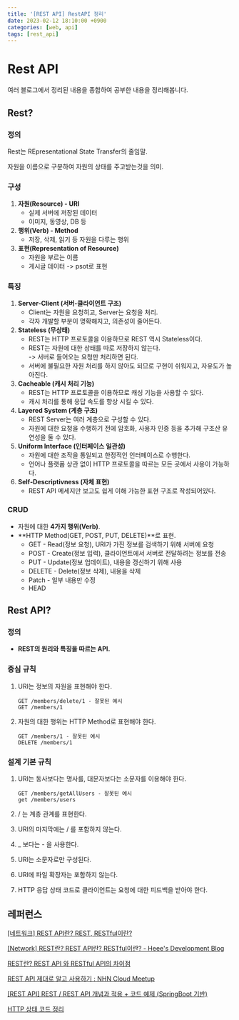 ```yaml
---
title: '[REST API] RestAPI 정리'
date: 2023-02-12 18:10:00 +0900
categories: [web, api]
tags: [rest_api]  
---
```


# Rest API

여러 블로그에서 정리된 내용을 종합하여 공부한 내용을 정리해봅니다.

## Rest?

### 정의

Rest는 REpresentational State Transfer의 줄임말.

자원을 이름으로 구분하여 자원의 상태를 주고받는것을 의미.

### 구성

1. **자원(Resource) - URI**
    * 실제 서버에 저장된 데이터
    * 이미지, 동영상, DB 등
2. **행위(Verb) - Method**
    * 저장, 삭제, 읽기 등 자원을 다루는 행위
3. **표현(Representation of Resource)**
    * 자원을 부르는 이름
    * 게시글 데이터 -> psot로 표현

### 특징

1. **Server-Client (서버-클라이언트 구조)**
    * Client는 자원을 요청히고, Server는 요청을 처리.
    * 각자 개발할 부분이 명확해지고, 의존성이 줄어든다.
2. **Stateless (무상태)**
    * REST는 HTTP 프로토콜을 이용하므로 REST 역시 Stateless이다.
    * REST는 자원에 대한 상태를 따로 저장하지 않는다.  
    -> 서버로 들어오는 요청만 처리하면 된다.
    * 서버에 불필요한 자원 처리를 하지 않아도 되므로 구현이 쉬워지고, 자유도가 높아진다.
3. **Cacheable (캐시 처리 기능)**
    * REST는 HTTP 프로토콜을 이용하므로 캐싱 기능을 사용할 수 있다.
    * 캐시 처리를 통해 응답 속도를 향상 시킬 수 있다.
4. **Layered System (계층 구조)**
    * REST Server는 여러 계층으로 구성할 수 있다.
    * 자원에 대한 요청을 수행하기 전에 암호화, 사용자 인증 등을 추가해 구조산 유연성을 둘 수 있다.
5. **Uniform Interface (인터페이스 일관성)**
    * 자원에 대한 조작을 통일되고 한정적인 인터페이스로 수행한다.
    * 언어나 플랫폼 상관 없이 HTTP 프로토콜을 따르는 모든 곳에서 사용이 가능하다.
6. **Self-Descriptivness (자체 표현)**
    * REST API 메세지만 보고도 쉽게 이해 가능한 표현 구조로 작성되어있다.

### CRUD

- 자원에 대한 **4가지 행위(Verb)**.
- **HTTP Method(GET, POST, PUT, DELETE)**로 표현.
    - GET - Read(정보 요청), URI가 가진 정보를 검색하기 위해 서버에 요청
    - POST - Create(정보 입력), 클라이언트에서 서버로 전달하려는 정보를 전송
    - PUT - Update(정보 업데이트), 내용을 갱신하기 위해 사용
    - DELETE - Delete(정보 삭제), 내용을 삭제
    - Patch - 일부 내용만 수정
    - HEAD

## Rest API?

### 정의

- **REST의 원리와 특징을 따르는 API.**

### 중심 규칙

1. URI는 정보의 자원을 표현해야 한다.

    ```
    GET /members/delete/1 - 잘못된 예시
    GET /members/1
    ```

2. 자원의 대한 행위는 HTTP Method로 표현해야 한다.

    ```
    GET /members/1 - 잘못된 예시
    DELETE /members/1
    ```

### 설계 기본 규칙

1. URI는 동사보다는 명사를, 대문자보다는 소문자를 이용해야 한다.

    ```
    GET /members/getAllUsers - 잘못된 예시
    get /members/users
    ```

2. / 는 계층 관계를 표현한다.

3. URI의 마지막에는 / 를 포함하지 않는다.

4. _ 보다는 - 을 사용한다.

5. URI는 소문자로만 구성된다.

6. URI에 파일 확장자는 포함하지 않는다.

7. HTTP 응답 상태 코드로 클라이언트는 요청에 대한 피드백을 받아야 한다.

## 레퍼런스

[[네트워크] REST API란? REST, RESTful이란?](https://khj93.tistory.com/entry/%EB%84%A4%ED%8A%B8%EC%9B%8C%ED%81%AC-REST-API%EB%9E%80-REST-RESTful%EC%9D%B4%EB%9E%80)

[[Network] REST란? REST API란? RESTful이란? - Heee's Development Blog](https://gmlwjd9405.github.io/2018/09/21/rest-and-restful.html)

[REST란? REST API 와 RESTful API의 차이점](https://dev-coco.tistory.com/97)

[REST API 제대로 알고 사용하기 : NHN Cloud Meetup](https://meetup.toast.com/posts/92)

[[REST API] REST / REST API 개념과 적용 + 코드 예제 (SpringBoot 기반)](https://creamilk88.tistory.com/184)

[HTTP 상태 코드 정리](https://www.whatap.io/ko/blog/40/)